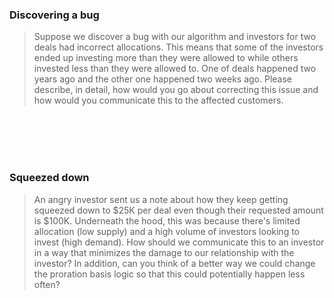 ### Discovering a bug

> Suppose we discover a bug with our algorithm and investors for two deals had incorrect allocations. This means that some of the investors ended up investing more than they were allowed to while others invested less than they were allowed to. One of deals happened two years ago and the other one happened two weeks ago. Please describe, in detail, how would you go about correcting this  issue and how would you communicate this to the affected customers.

&nbsp;  
&nbsp;  
&nbsp;  
&nbsp;  

### Squeezed down

> An angry investor sent us a note about how they keep getting squeezed down to $25K per deal even though their requested amount is $100K. Underneath the hood, this was because there's limited allocation (low supply) and a high volume of investors looking to invest (high demand). How should we communicate this to an investor in a way that minimizes the damage to our relationship with the investor? In addition, can you think of a better way we could change the proration basis logic so that this could potentially happen less often?